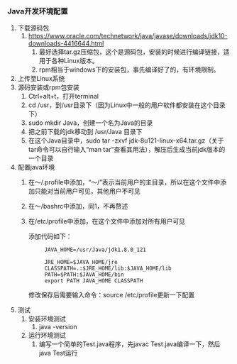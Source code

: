 ### Java开发环境配置 ###
1. 下载源码包
	1. https://www.oracle.com/technetwork/java/javase/downloads/jdk10-downloads-4416644.html
		1. 最好选择tar.gz压缩包，这个是源码包，安装的时候进行编译链接，适用于各种Linux版本。
		2. rpm相当于windows下的安装包，事先编译好了的，有环境限制。
2. 上传至Linux系统
3. 源码安装或rpm包安装
	1. Ctrl+alt+t，打开terminal
    2. cd /usr，到/usr目录下（因为Linux中一般的用户软件都安装在这个目录下）
    3. sudo mkdir Java，创建一个名为Java的目录
    4. 把之前下载的jdk移动到 /usr/Java 目录下
    5. 在这个Java目录中，sudo tar -zxvf  jdk-8u121-linux-x64.tar.gz（关于tar命令可以自行输入“man tar”查看其用法），解压后生成当前jdk版本的一个目录
4. 配置java环境
	1. 在～/.profile中添加，“～/”表示当前用户的主目录，所以在这个文件中添加只能对当前用户可见，其他用户不可见

    2. 在～/bashrc中添加，同1，不再赘述

    3. 在/etc/profile中添加，在这个文件中添加对所有用户可见

        添加代码如下：

                JAVA_HOME=/usr/Java/jdk1.8.0_121

                JRE_HOME=$JAVA_HOME/jre
                CLASSPATH=.:$JRE_HOME/lib:$JAVA_HOME/lib
                PATH=$PATH:$JAVA_HOME/bin
                export PATH JAVA_HOME CLASSPATH

        修改保存后需要输入命令：source /etc/profile更新一下配置
5. 测试
	1. 安装环境测试
		1. java -version
	2. 运行环境测试
		1. 编写一个简单的Test.java程序，先javac Test.java编译一下，然后java Test运行

